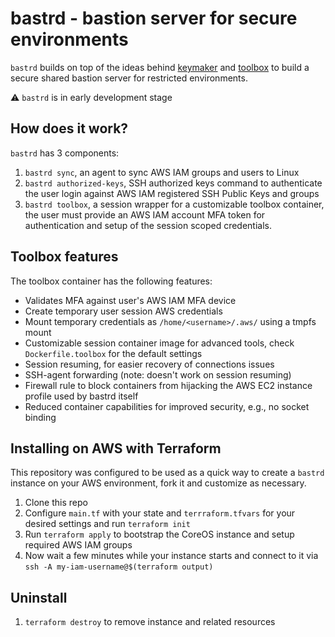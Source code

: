 # bastrd - bastion server for secure environments

`bastrd` builds on top of the ideas behind [keymaker](https://github.com/kislyuk/keymaker/) and [toolbox](https://github.com/coreos/toolbox) to build a secure shared bastion server for restricted environments.

:warning: `bastrd` is in early development stage

## How does it work?

`bastrd` has 3 components:

1. `bastrd sync`, an agent to sync AWS IAM groups and users to Linux
1. `bastrd authorized-keys`, SSH authorized keys command to authenticate the user login against AWS IAM registered SSH Public Keys and groups
1. `bastrd toolbox`, a session wrapper for a customizable toolbox container, the user must provide an AWS IAM account MFA token for authentication and setup of the session scoped credentials.

## Toolbox features

The toolbox container has the following features:

* Validates MFA against user's AWS IAM MFA device
* Create temporary user session AWS credentials
* Mount temporary credentials  as `/home/<username>/.aws/` using a tmpfs mount
* Customizable session container image for advanced tools, check `Dockerfile.toolbox` for the default settings
* Session resuming, for easier recovery of connections issues
* SSH-agent forwarding (note: doesn't work on session resuming)
* Firewall rule to block containers from hijacking the AWS EC2 instance profile used by bastrd itself
* Reduced container capabilities for improved security, e.g., no socket binding

## Installing on AWS with Terraform

This repository was configured to be used as a quick way to create a `bastrd` instance on your AWS environment, fork it and customize as necessary.

1. Clone this repo
1. Configure `main.tf` with your state and `terrraform.tfvars` for your desired settings and run `terraform init`
1. Run `terraform apply` to bootstrap the CoreOS instance and setup required AWS IAM groups
1. Now wait a few minutes while your instance starts and connect to it via `ssh -A my-iam-username@$(terraform output)`

## Uninstall

1. `terraform destroy` to remove instance and related resources
